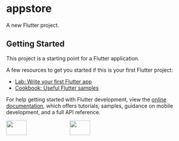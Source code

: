 # appstore

A new Flutter project.

## Getting Started

This project is a starting point for a Flutter application.

A few resources to get you started if this is your first Flutter project:

- [Lab: Write your first Flutter app](https://docs.flutter.dev/get-started/codelab)
- [Cookbook: Useful Flutter samples](https://docs.flutter.dev/cookbook)

For help getting started with Flutter development, view the
[online documentation](https://docs.flutter.dev/), which offers tutorials,
samples, guidance on mobile development, and a full API reference.



<p>

<img src="https://user-images.githubusercontent.com/117918175/227425647-4082f7cf-cbf9-4c78-8de5-7468cbd2ba4e.png" height="10%" width ="33%" >
<img src="https://user-images.githubusercontent.com/117918175/227425884-1130c4e4-4da0-4488-b7af-454d277ad5c0.png"  height="10%" width ="33%">
</p>
